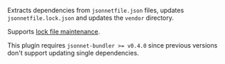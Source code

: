 Extracts dependencies from `jsonnetfile.json` files, updates `jsonnetfile.lock.json` and updates the `vendor` directory.

Supports [lock file maintenance](../../../configuration-options.md#lockfilemaintenance).

This plugin requires `jsonnet-bundler >= v0.4.0` since previous versions don't support updating single dependencies.
